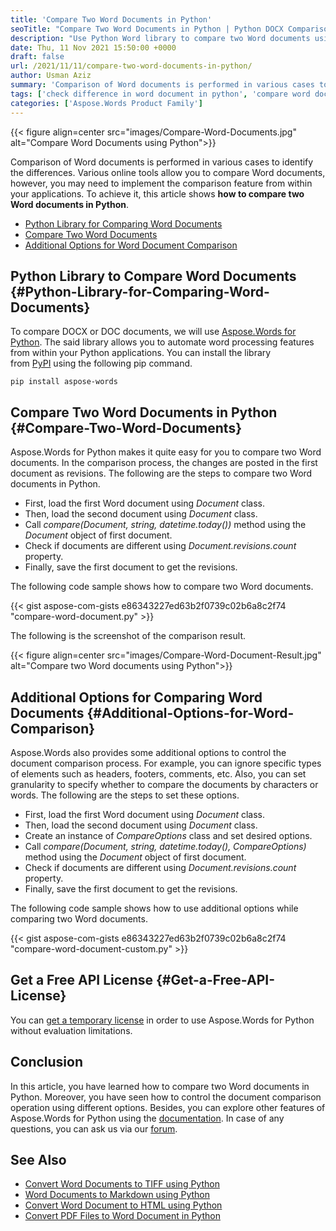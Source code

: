 ```yaml
---
title: 'Compare Two Word Documents in Python'
seoTitle: "Compare Two Word Documents in Python | Python DOCX Comparison Lib"
description: "Use Python Word library to compare two Word documents using Python. Use additional options to customize Word document comparison dynamically."
date: Thu, 11 Nov 2021 15:50:00 +0000
draft: false
url: /2021/11/11/compare-two-word-documents-in-python/
author: Usman Aziz
summary: 'Comparison of Word documents is performed in various cases to identify the differences. Various online tools allow you to compare Word documents, however, you may need to implement the comparison feature from within your applications. To achieve it, this article shows **how to compare two Word documents in Python**.'
tags: ['check difference in word document in python', 'compare word documents in python', 'python diff checker lib for word documents', 'python difference checker for word documents']
categories: ['Aspose.Words Product Family']
---
```




{{< figure align=center src="images/Compare-Word-Documents.jpg" alt="Compare Word Documents using Python">}}


Comparison of Word documents is performed in various cases to identify the differences. Various online tools allow you to compare Word documents, however, you may need to implement the comparison feature from within your applications. To achieve it, this article shows **how to compare two Word documents in Python**.

*   [Python Library for Comparing Word Documents][1]
*   [Compare Two Word Documents][2]
*   [Additional Options for Word Document Comparison][3]

## Python Library to Compare Word Documents {#Python-Library-for-Comparing-Word-Documents}

To compare DOCX or DOC documents, we will use [Aspose.Words for Python][4]. The said library allows you to automate word processing features from within your Python applications. You can install the library from [PyPI][5] using the following pip command.

```
pip install aspose-words
```

## Compare Two Word Documents in Python {#Compare-Two-Word-Documents}

Aspose.Words for Python makes it quite easy for you to compare two Word documents. In the comparison process, the changes are posted in the first document as revisions. The following are the steps to compare two Word documents in Python.

*   First, load the first Word document using _Document_ class.
*   Then, load the second document using _Document_ class.
*   Call _compare(Document, string, datetime.today())_ method using the _Document_ object of first document.
*   Check if documents are different using _Document.revisions.count_ property.
*   Finally, save the first document to get the revisions.

The following code sample shows how to compare two Word documents.

{{< gist aspose-com-gists e86343227ed63b2f0739c02b6a8c2f74 "compare-word-document.py" >}}

The following is the screenshot of the comparison result.



{{< figure align=center src="images/Compare-Word-Document-Result.jpg" alt="Compare two Word documents using Python">}}


## Additional Options for Comparing Word Documents {#Additional-Options-for-Word-Comparison}

Aspose.Words also provides some additional options to control the document comparison process. For example, you can ignore specific types of elements such as headers, footers, comments, etc. Also, you can set granularity to specify whether to compare the documents by characters or words. The following are the steps to set these options.

*   First, load the first Word document using _Document_ class.
*   Then, load the second document using _Document_ class.
*   Create an instance of _CompareOptions_ class and set desired options.
*   Call _compare(Document, string, datetime.today(), CompareOptions)_ method using the _Document_ object of first document.
*   Check if documents are different using _Document.revisions.count_ property.
*   Finally, save the first document to get the revisions.

The following code sample shows how to use additional options while comparing two Word documents.

{{< gist aspose-com-gists e86343227ed63b2f0739c02b6a8c2f74 "compare-word-document-custom.py" >}}

## Get a Free API License {#Get-a-Free-API-License}

You can [get a temporary license][6] in order to use Aspose.Words for Python without evaluation limitations.

## Conclusion

In this article, you have learned how to compare two Word documents in Python. Moreover, you have seen how to control the document comparison operation using different options. Besides, you can explore other features of Aspose.Words for Python using the [documentation][7]. In case of any questions, you can ask us via our [forum][8].

## See Also

*   [Convert Word Documents to TIFF using Python][9]
*   [Word Documents to Markdown using Python][10]
*   [Convert Word Document to HTML using Python][11]
*   [Convert PDF Files to Word Document in Python][12]




[1]: #Python-Library-for-Comparing-Word-Documents
[2]: #Compare-Two-Word-Documents
[3]: #Additional-Options-for-Word-Comparison
[4]: https://products.aspose.com/words/python/
[5]: https://pypi.org/project/aspose-words/
[6]: https://purchase.aspose.com/temporary-license
[7]: https://docs.aspose.com/words/python/product-overview/
[8]: https://forum.aspose.com/
[9]: https://blog.aspose.com/2021/11/08/convert-word-to-tiff-using-python/
[10]: https://blog.aspose.com/2021/11/05/convert-word-to-markdown-using-python/
[11]: https://blog.aspose.com/2021/11/01/convert-word-to-html-in-python/
[12]: https://blog.aspose.com/2021/10/29/convert-pdf-to-word-in-python/




